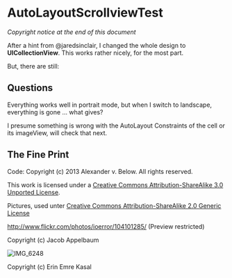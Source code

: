 AutoLayoutScrollviewTest
========================

*Copyright notice at the end of this document*

After a hint from @jaredsinclair, I changed the whole design to **UICollectionView**. This works rather nicely, for the most part.

But, there are still:

Questions
---------

Everything works well in portrait mode, but when I switch to landscape, everything is gone … what gives?

I presume something is wrong with the AutoLayout Constraints of the cell or its imageView, will check that next.


The Fine Print
--------------

Code: Copyright (c) 2013 Alexander v. Below. All rights reserved.

This work is licensed under a [Creative Commons Attribution-ShareAlike 3.0 Unported License](http://creativecommons.org/licenses/by-sa/3.0/).

Pictures, used unter [Creative Commons Attribution-ShareAlike 2.0 Generic License](http://creativecommons.org/licenses/by-sa/2.0/deed.en)

http://www.flickr.com/photos/ioerror/104101285/ (Preview restricted)

Copyright (c) Jacob Appelbaum


![IMG_6248](http://farm3.staticflickr.com/2530/3963425300_5c95e7ff20.jpg "IMG_6248 by erenemre, on Flickr")

Copyright (c) Erin Emre Kasal
